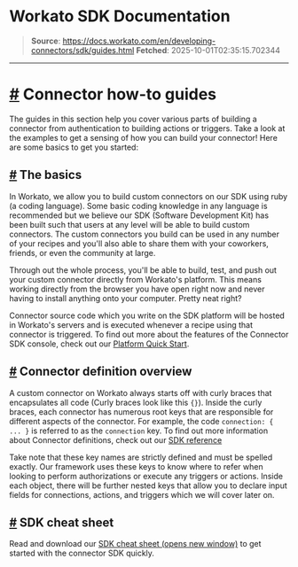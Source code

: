 # Workato SDK Documentation

> **Source**: https://docs.workato.com/en/developing-connectors/sdk/guides.html
> **Fetched**: 2025-10-01T02:35:15.702344

---

# [#](<#connector-how-to-guides>) Connector how-to guides

The guides in this section help you cover various parts of building a connector from authentication to building actions or triggers. Take a look at the examples to get a sensing of how you can build your connector! Here are some basics to get you started:

## [#](<#the-basics>) The basics

In Workato, we allow you to build custom connectors on our SDK using ruby (a coding language). Some basic coding knowledge in any language is recommended but we believe our SDK (Software Development Kit) has been built such that users at any level will be able to build custom connectors. The custom connectors you build can be used in any number of your recipes and you'll also able to share them with your coworkers, friends, or even the community at large.

Through out the whole process, you'll be able to build, test, and push out your custom connector directly from Workato's platform. This means working directly from the browser you have open right now and never having to install anything onto your computer. Pretty neat right?

Connector source code which you write on the SDK platform will be hosted in Workato's servers and is executed whenever a recipe using that connector is triggered. To find out more about the features of the Connector SDK console, check out our [Platform Quick Start](</developing-connectors/sdk/quickstart/quickstart.html>).

## [#](<#connector-definition-overview>) Connector definition overview

A custom connector on Workato always starts off with curly braces that encapsulates all code (Curly braces look like this `{}`). Inside the curly braces, each connector has numerous root keys that are responsible for different aspects of the connector. For example, the code `connection: { ... }` is referred to as the `connection` key. To find out more information about Connector definitions, check out our [SDK reference](</developing-connectors/sdk/sdk-reference.html>)

Take note that these key names are strictly defined and must be spelled exactly. Our framework uses these keys to know where to refer when looking to perform authorizations or execute any triggers or actions. Inside each object, there will be further nested keys that allow you to declare input fields for connections, actions, and triggers which we will cover later on.

## [#](<#sdk-cheat-sheet>) SDK cheat sheet

Read and download our [SDK cheat sheet (opens new window)](<https://public-workato-files.s3.us-east-2.amazonaws.com/Uploads/workato_connector_sdk_cheat_sheet.pdf>) to get started with the connector SDK quickly.
